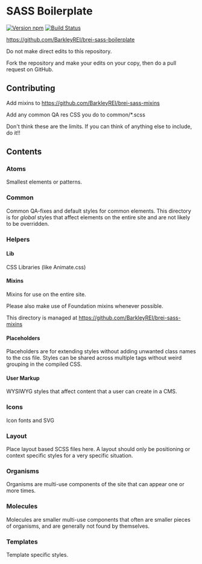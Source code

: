 # SASS Boilerplate

[![Version npm][version]](http://browsenpm.org/package/brei-sass-boilerplate)
[![Build Status](https://travis-ci.org/BarkleyREI/brei-sass-boilerplate.svg?branch=master)](https://travis-ci.org/BarkleyREI/brei-sass-boilerplate) 

[version]: http://img.shields.io/npm/v/brei-sass-boilerplate.svg?style=flat-square

https://github.com/BarkleyREI/brei-sass-boilerplate

Do not make direct edits to this repository.

Fork the repository and make your edits on your copy, then do a pull request on GitHub.

## Contributing

Add mixins to https://github.com/BarkleyREI/brei-sass-mixins

Add any common QA res CSS you do to common/\*.scss

Don't think these are the limits. If you can think of anything else to include, do it!!

## Contents

### Atoms

Smallest elements or patterns.

### Common

Common QA-fixes and default styles for common elements. This directory is for *global* styles that affect elements on the entire site and are not likely to be overridden.

### Helpers

#### Lib

CSS Libraries (like Animate.css)

#### Mixins

Mixins for use on the entire site.

Please also make use of Foundation mixins whenever possible.

This directory is managed at https://github.com/BarkleyREI/brei-sass-mixins

#### Placeholders

Placeholders are for extending styles without adding unwanted class names to the css file. Styles can be shared across multiple tags without weird grouping in the compiled CSS.

#### User Markup

WYSIWYG styles that affect content that a user can create in a CMS.

### Icons

Icon fonts and SVG

### Layout

Place layout based SCSS files here. A layout should only be positioning or context specific styles for a very specific situation.

### Organisms

Organisms are multi-use components of the site that can appear one or more times.

### Molecules

Molecules are smaller multi-use components that often are smaller pieces of organisms, and are generally not found by themselves.

### Templates

Template specific styles.